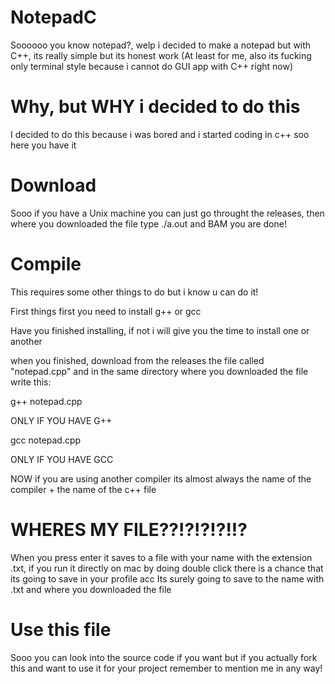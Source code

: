 # NotepadC
Soooooo you know notepad?, welp i decided to make a notepad but with C++, its really simple but its honest work (At least for me, also its fucking only terminal style because i cannot do GUI app with C++ right now)

# Why, but WHY i decided to do this
I decided to do this because i was bored and i started coding in c++ soo here you have it 

# Download
Sooo if you have a Unix machine you can just go throught the releases, then where you downloaded the file type ./a.out and BAM you are done!

# Compile
This requires some other things to do but i know u can do it!

First things first you need to install g++ or gcc

Have you finished installing, if not i will give you the time to install one or another

when you finished, download from the releases the file called "notepad.cpp" and in the same directory where you downloaded the file write this:

g++ notepad.cpp

ONLY IF YOU HAVE G++

gcc notepad.cpp

ONLY IF YOU HAVE GCC


NOW if you are using another compiler its almost always the name of the compiler + the name of the c++ file

# WHERES MY FILE??!?!?!?!!?

When you press enter it saves to a file with your name with the extension .txt, if you run it directly on mac by doing double click there is a chance that its going to save in your profile acc
Its surely going to save to the name with .txt and where you downloaded the file

# Use this file

Sooo you can look into the source code if you want but if you actually fork this and want to use it for your project remember to mention me in any way!
